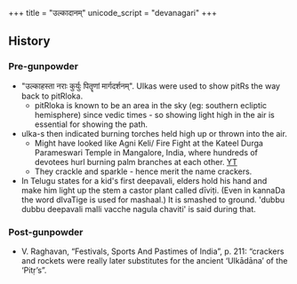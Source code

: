 +++
title = "उल्कादानम्"
unicode_script = "devanagari"
+++

## History
### Pre-gunpowder
- "उल्काहस्ता नराः कुर्युः पितॄणां मार्गदर्शनम्". Ulkas were used to show pitRs the way back to pitRloka.
  - pitRloka is known to be an area in the sky (eg: southern ecliptic hemisphere) since vedic times - so showing light high in the air is essential for showing the path.
- ulka-s then indicated burning torches held high up or thrown into the air.
  - Might have looked like Agni Keli/ Fire Fight at the Kateel Durga Parameswari Temple in Mangalore, India, where hundreds of devotees hurl burning palm branches at each other. [YT](https://www.youtube.com/watch?v=WrS2se3hUcU)
  - They crackle and sparkle - hence merit the name crackers.
-  In Telugu states for a kid's first deepavali, elders hold his hand and make him light up the stem a castor plant called dīviṭi. (Even in kannaDa the word dIvaTige is used for mashaal.) It is smashed to ground. 'dubbu dubbu deepavali malli vacche nagula chaviti' is said during that.

### Post-gunpowder
- V. Raghavan, “Festivals, Sports And Pastimes of India”, p. 211: “crackers and rockets were really later substitutes for the ancient ‘Ulkādāna’ of the ‘Pitṛ’s”.

